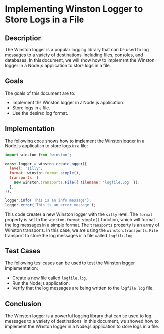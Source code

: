 # Implementing Winston Logger to Store Logs in a File

## Description

The Winston logger is a popular logging library that can be used to log messages to a variety of destinations, including files, consoles, and databases. In this document, we will show how to implement the Winston logger in a Node.js application to store logs in a file.

## Goals

The goals of this document are to:

* Implement the Winston logger in a Node.js application.
* Store logs in a file.
* Use the desired log format.

## Implementation

The following code shows how to implement the Winston logger in a Node.js application to store logs in a file:

```js
import winston from 'winston';

const logger = winston.createLogger({
  level: 'silly',
  format: winston.format.simple(),
  transports: [
    new winston.transports.File({ filename: 'logfile.log' }),
  ],
});

logger.info('This is an info message');
logger.error('This is an error message');

```


This code creates a new Winston logger with the `silly` level. The `format` property is set to the `winston.format.simple()` function, which will format the log messages in a simple format. The `transports` property is an array of Winston transports. In this case, we are using the `winston.transports.File` transport to store the log messages in a file called `logfile.log`.

## Test Cases

The following test cases can be used to test the Winston logger implementation:

* Create a new file called `logfile.log`.
* Run the Node.js application.
* Verify that the log messages are being written to the `logfile.log` file.

## Conclusion

The Winston logger is a powerful logging library that can be used to log messages to a variety of destinations. In this document, we showed how to implement the Winston logger in a Node.js application to store logs in a file.
